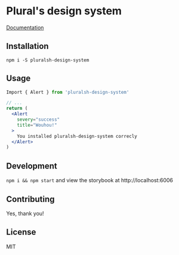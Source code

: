 # Plural's design system

[Documentation](https://pluralsh-design.web.app)

## Installation

`npm i -S pluralsh-design-system`

## Usage

```jsx
Import { Alert } from 'pluralsh-design-system'

// ...
return (
  <Alert
    severy="success"
    title="Wouhou!"
  >
    You installed pluralsh-design-system correcly
  </Alert>
)
```

## Development

`npm i && npm start` and view the storybook at http://localhost:6006

## Contributing

Yes, thank you!

## License

MIT
